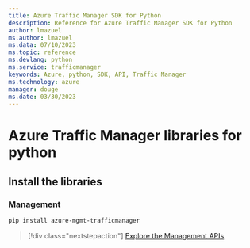```yaml
---
title: Azure Traffic Manager SDK for Python
description: Reference for Azure Traffic Manager SDK for Python
author: lmazuel
ms.author: lmazuel
ms.data: 07/10/2023
ms.topic: reference
ms.devlang: python
ms.service: trafficmanager
keywords: Azure, python, SDK, API, Traffic Manager
ms.technology: azure
manager: douge
ms.date: 03/30/2023
---
```

# Azure Traffic Manager libraries for python

## Install the libraries

### Management

```bash
pip install azure-mgmt-trafficmanager
```

> [!div class="nextstepaction"]
> [Explore the Management APIs](/python/api/overview/azure/trafficmanager/management)
